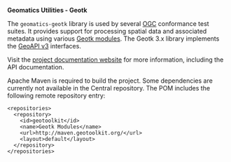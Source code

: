 **Geomatics Utilities - Geotk**
  
The `geomatics-geotk` library is used by several [OGC](http://www.opengeospatial.org/) 
conformance test suites. It provides support for processing spatial data and associated 
metadata using various [Geotk modules](http://www.geotoolkit.org/). The Geotk 3.x 
library implements the [GeoAPI v3](http://www.geoapi.org/) interfaces.

Visit the [project documentation website](http://opengeospatial.github.io/geomatics-geotk/) 
for more information, including the API documentation.

Apache Maven is required to build the project. Some dependencies are currently 
not available in the Central repository. The POM includes the following remote 
repository entry:

    <repositories>
      <repository>
        <id>geotoolkit</id>
        <name>Geotk Modules</name>
        <url>http://maven.geotoolkit.org/</url>
        <layout>default</layout>
      </repository>
    </repositories>
